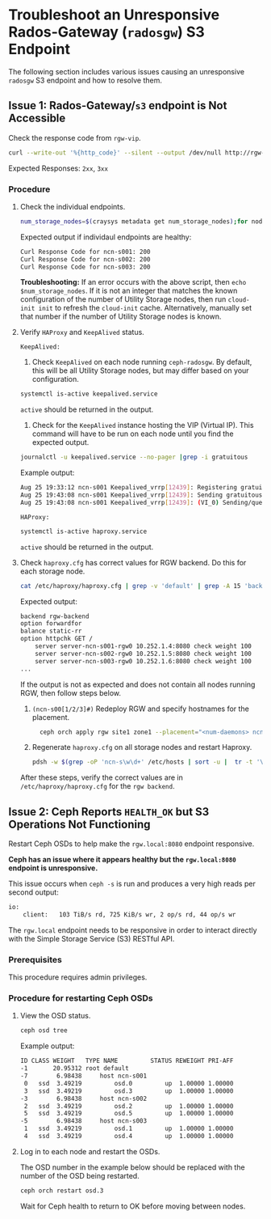 # Troubleshoot an Unresponsive Rados-Gateway (`radosgw`) S3 Endpoint

The following section includes various issues causing an unresponsive `radosgw` S3 endpoint and how to resolve them.

## Issue 1: Rados-Gateway/`s3` endpoint is Not Accessible

Check the response code from `rgw-vip`.

```bash
curl --write-out '%{http_code}' --silent --output /dev/null http://rgw-vip
```

Expected Responses: `2xx`, `3xx`

### Procedure

1. Check the individual endpoints.

   ```bash
   num_storage_nodes=$(craysys metadata get num_storage_nodes);for node_num in $(seq 1 "$num_storage_nodes"); do nodename=$(printf "ncn-s%03d" "$node_num"); echo "Curl Response Code for ncn-s00$node_num: $(curl --write-out '%{http_code}' --silent --output /dev/null http://$nodename:8080)"; done
   ```

   Expected output if individaul endpoints are healthy:

   ```bash
   Curl Response Code for ncn-s001: 200
   Curl Response Code for ncn-s002: 200
   Curl Response Code for ncn-s003: 200
   ```

   **Troubleshooting:** If an error occurs with the above script, then `echo $num_storage_nodes`.
   If it is not an integer that matches the known configuration of the number of Utility Storage nodes, then run `cloud-init init` to refresh the `cloud-init` cache.
   Alternatively, manually set that number if the number of Utility Storage nodes is known.

1. Verify `HAProxy` and `KeepAlived` status.

   `KeepAlived:`

   1. Check `KeepAlived` on each node running `ceph-radosgw`. By default, this will be all Utility Storage nodes, but may differ based on your configuration.

   ```bash
   systemctl is-active keepalived.service
   ```

   `active` should be returned in the output.

   1. Check for the `KeepAlived` instance hosting the VIP (Virtual IP). This command will have to be run on each node until you find the expected output.

    ```bash
    journalctl -u keepalived.service --no-pager |grep -i gratuitous
    ```

    Example output:

    ```bash
    Aug 25 19:33:12 ncn-s001 Keepalived_vrrp[12439]: Registering gratuitous ARP shared channel
    Aug 25 19:43:08 ncn-s001 Keepalived_vrrp[12439]: Sending gratuitous ARP on bond0.nmn0 for 10.252.1.3
    Aug 25 19:43:08 ncn-s001 Keepalived_vrrp[12439]: (VI_0) Sending/queueing gratuitous ARPs on bond0.nmn0 for 10.252.1.3
    ```

   `HAProxy:`

   ```bash
   systemctl is-active haproxy.service
   ```

   `active` should be returned in the output.

1. Check `haproxy.cfg` has correct values for RGW backend. Do this for each storage node.

   ```bash
   cat /etc/haproxy/haproxy.cfg | grep -v 'default' | grep -A 15 'backend rgw-backend'
   ```

   Expected output:

   ```bash
   backend rgw-backend
   option forwardfor
   balance static-rr
   option httpchk GET /
       server server-ncn-s001-rgw0 10.252.1.4:8080 check weight 100
       server server-ncn-s002-rgw0 10.252.1.5:8080 check weight 100
       server server-ncn-s003-rgw0 10.252.1.6:8080 check weight 100
   ...
   ```

   If the output is not as expected and does not contain all nodes running RGW, then follow steps below.

   1. `(ncn-s00[1/2/3]#)` Redeploy RGW and specify hostnames for the placement.

      ```bash
        ceph orch apply rgw site1 zone1 --placement="<num-daemons> ncn-s001 ncn-s002 ncn-s003 ... ncn-s00X" --port=8080
      ```

   1. Regenerate `haproxy.cfg` on all storage nodes and restart Haproxy.

      ```bash
      pdsh -w $(grep -oP 'ncn-s\w\d+' /etc/hosts | sort -u |  tr -t '\n' ',') '/srv/cray/scripts/metal/generate_haproxy_cfg.sh > /etc/haproxy/haproxy.cfg; systemctl enable haproxy.service; systemctl restart haproxy.service'
      ```

   After these steps, verify the correct values are in `/etc/haproxy/haproxy.cfg` for the `rgw backend`.

## Issue 2: Ceph Reports `HEALTH_OK` but S3 Operations Not Functioning

Restart Ceph OSDs to help make the `rgw.local:8080` endpoint responsive.

**Ceph has an issue where it appears healthy but the `rgw.local:8080` endpoint is unresponsive.**

This issue occurs when `ceph -s` is run and produces a very high reads per second output:

```bash
io:
    client:   103 TiB/s rd, 725 KiB/s wr, 2 op/s rd, 44 op/s wr
```

The `rgw.local` endpoint needs to be responsive in order to interact directly with the Simple Storage Service \(S3\) RESTful API.

### Prerequisites

This procedure requires admin privileges.

### Procedure for restarting Ceph OSDs

1. View the OSD status.

    ```bash
    ceph osd tree
    ```

    Example output:

    ```bash
    ID CLASS WEIGHT   TYPE NAME         STATUS REWEIGHT PRI-AFF
    -1       20.95312 root default
    -7        6.98438     host ncn-s001
     0   ssd  3.49219         osd.0         up  1.00000 1.00000
     3   ssd  3.49219         osd.3         up  1.00000 1.00000
    -3        6.98438     host ncn-s002
     2   ssd  3.49219         osd.2         up  1.00000 1.00000
     5   ssd  3.49219         osd.5         up  1.00000 1.00000
    -5        6.98438     host ncn-s003
     1   ssd  3.49219         osd.1         up  1.00000 1.00000
     4   ssd  3.49219         osd.4         up  1.00000 1.00000

    ```

1. Log in to each node and restart the OSDs.

    The OSD number in the example below should be replaced with the number of the OSD being restarted.

    ```bash
    ceph orch restart osd.3
    ```

    Wait for Ceph health to return to OK before moving between nodes.
